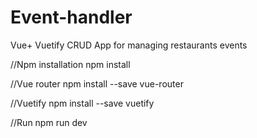 # Event-handler
Vue+ Vuetify CRUD App for managing restaurants events 

//Npm installation
npm install 

//Vue router
npm install --save vue-router

//Vuetify
npm install --save vuetify

//Run
npm run dev
